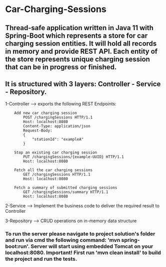# Car-Charging-Sessions

## Thread-safe application written in Java 11 with Spring-Boot which represents a store for car charging session entities. It will hold all records in memory and provide REST API. Each entity of the store represents unique charging session that can be in progress or finished.


## It is structured with 3 layers: Controller - Service - Repository.
    
  1-Controller --> exports the following REST Endpoints:

        Add new car charging session
            POST /chargingSessions HTTP/1.1
            Host: localhost:8080
            Content-Type: application/json
            Request-Body:
            {
                "stationId": "exampleA"
            }

        Stop an existing car charging session
            PUT /chargingSessions/{example-UUID} HTTP/1.1
            Host: localhost:8080

        Fetch all the car charging sessions
            GET /chargingSessions HTTP/1.1
            Host: localhost:8080

        Fetch a summary of submitted charging sessions
            GET /chargingSessions/summary HTTP/1.1
            Host: localhost:8080

   2-Service --> Implement the business code to deliver the required result to Controller

   3-Repository --> CRUD operations on in-memory data structure
    
    
### To run the server please navigate to project solution's folder and run via cmd the following command: 'mvn spring-boot:run'.   Server will start using embedded Tomcat on your localhost:8080. Important! First run 'mvn clean install' to build the project and run the tests.
